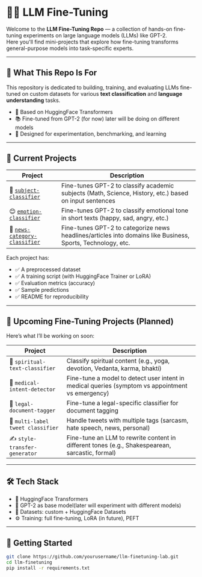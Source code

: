 # 🔧🧠 LLM Fine-Tuning 

Welcome to the **LLM Fine-Tuning Repo** — a collection of hands-on fine-tuning experiments on large language models (LLMs) like GPT-2.  
Here you'll find mini-projects that explore how fine-tuning transforms general-purpose models into task-specific experts.

---

## 🎯 What This Repo Is For

This repository is dedicated to building, training, and evaluating LLMs fine-tuned on custom datasets for various **text classification** and **language understanding** tasks.

- 🚀 Based on HuggingFace Transformers
- 📚 Fine-tuned from GPT-2 (for now) later will be doing on different models
- 🧪 Designed for experimentation, benchmarking, and learning

---

## 🧩 Current Projects

| Project | Description |
|--------|-------------|
| 📘 [`subject-classifier`](./subject-classifier/) | Fine-tunes GPT-2 to classify academic subjects (Math, Science, History, etc.) based on input sentences |
| 😊 [`emotion-classifier`](./emotion-classifier/) | Fine-tunes GPT-2 to classify emotional tone in short texts (happy, sad, angry, etc.) |
| 📰 [`news-category-classifier`](./news-category-classifier/) | Fine-tunes GPT-2 to categorize news headlines/articles into domains like Business, Sports, Technology, etc. |

Each project has:
- ✅ A preprocessed dataset
- ✅ A training script (with HuggingFace Trainer or LoRA)
- ✅ Evaluation metrics (accuracy)
- ✅ Sample predictions
- ✅ README for reproducibility

---

## 🧠 Upcoming Fine-Tuning Projects (Planned)

Here’s what I’ll be working on soon:

| Project | Description |
|---------|-------------|
| 🧘 `spiritual-text-classifier` | Classify spiritual content (e.g., yoga, devotion, Vedanta, karma, bhakti) |
| 🏥 `medical-intent-detector` | Fine-tune a model to detect user intent in medical queries (symptom vs appointment vs emergency) |
| 📄 `legal-document-tagger` | Fine-tune a legal-specific classifier for document tagging |
| 💬 `multi-label tweet classifier` | Handle tweets with multiple tags (sarcasm, hate speech, news, personal) |
| ✍️ `style-transfer-generator` | Fine-tune an LLM to rewrite content in different tones (e.g., Shakespearean, sarcastic, formal)

---

## 🛠️ Tech Stack

- 🤗 HuggingFace Transformers
- 🧨 GPT-2 as base model(later will experiment with different models)
- 🧪 Datasets: custom + HuggingFace Datasets
- ⚙️ Training: full fine-tuning, LoRA (in future), PEFT

---

## 🚀 Getting Started

```bash
git clone https://github.com/yourusername/llm-finetuning-lab.git
cd llm-finetuning
pip install -r requirements.txt
